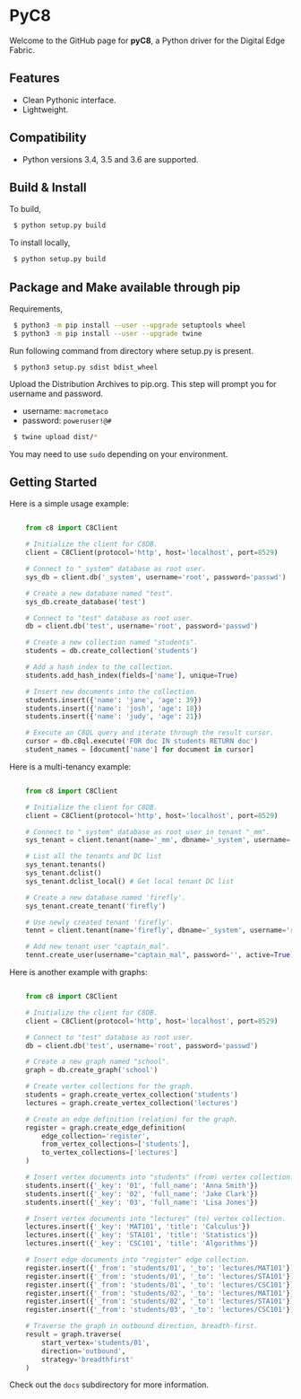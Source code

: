 # PyC8

Welcome to the GitHub page for **pyC8**, a Python driver for the Digital Edge Fabric.

## Features


- Clean Pythonic interface.
- Lightweight.

## Compatibility

- Python versions 3.4, 3.5 and 3.6 are supported.

## Build & Install

To build,

```bash
 $ python setup.py build
```
To install locally,

```bash
 $ python setup.py build
```

## Package and Make available through pip

Requirements,

```bash
 $ python3 -m pip install --user --upgrade setuptools wheel
 $ python3 -m pip install --user --upgrade twine
```

Run following command from directory where setup.py is present.

```base
 $ python3 setup.py sdist bdist_wheel
```

Upload the Distribution Archives to pip.org. This step will prompt you for username and password.

* username: `macrometaco`
* password: `poweruser!@#`

```bash
 $ twine upload dist/*
```

You may need to use `sudo` depending on your environment.

## Getting Started

Here is a simple usage example:

```python

    from c8 import C8Client

    # Initialize the client for C8DB.
    client = C8Client(protocol='http', host='localhost', port=8529)

    # Connect to "_system" database as root user.
    sys_db = client.db('_system', username='root', password='passwd')

    # Create a new database named "test".
    sys_db.create_database('test')

    # Connect to "test" database as root user.
    db = client.db('test', username='root', password='passwd')

    # Create a new collection named "students".
    students = db.create_collection('students')

    # Add a hash index to the collection.
    students.add_hash_index(fields=['name'], unique=True)

    # Insert new documents into the collection.
    students.insert({'name': 'jane', 'age': 39})
    students.insert({'name': 'josh', 'age': 18})
    students.insert({'name': 'judy', 'age': 21})

    # Execute an C8QL query and iterate through the result cursor.
    cursor = db.c8ql.execute('FOR doc IN students RETURN doc')
    student_names = [document['name'] for document in cursor]

```

Here is a multi-tenancy example:

```python

    from c8 import C8Client

    # Initialize the client for C8DB.
    client = C8Client(protocol='http', host='localhost', port=8529)

    # Connect to "_system" database as root user in tenant "_mm".
    sys_tenant = client.tenant(name='_mm', dbname='_system', username='root', password='poweruser')

    # List all the tenants and DC list
    sys_tenant.tenants()
    sys_tenant.dclist()
    sys_tenant.dclist_local() # Get local tenant DC list

    # Create a new database named 'firefly'.
    sys_tenant.create_tenant('firefly')

    # Use newly created tenant 'firefly'.
    tennt = client.tenant(name='firefly', dbname='_system', username='root', password='')

    # Add new tenant user "captain_mal".
    tennt.create_user(username="captain_mal", password='', active=True)

```

Here is another example with graphs:

```python

    from c8 import C8Client

    # Initialize the client for C8DB.
    client = C8Client(protocol='http', host='localhost', port=8529)

    # Connect to "test" database as root user.
    db = client.db('test', username='root', password='passwd')

    # Create a new graph named "school".
    graph = db.create_graph('school')

    # Create vertex collections for the graph.
    students = graph.create_vertex_collection('students')
    lectures = graph.create_vertex_collection('lectures')

    # Create an edge definition (relation) for the graph.
    register = graph.create_edge_definition(
        edge_collection='register',
        from_vertex_collections=['students'],
        to_vertex_collections=['lectures']
    )

    # Insert vertex documents into "students" (from) vertex collection.
    students.insert({'_key': '01', 'full_name': 'Anna Smith'})
    students.insert({'_key': '02', 'full_name': 'Jake Clark'})
    students.insert({'_key': '03', 'full_name': 'Lisa Jones'})

    # Insert vertex documents into "lectures" (to) vertex collection.
    lectures.insert({'_key': 'MAT101', 'title': 'Calculus'})
    lectures.insert({'_key': 'STA101', 'title': 'Statistics'})
    lectures.insert({'_key': 'CSC101', 'title': 'Algorithms'})

    # Insert edge documents into "register" edge collection.
    register.insert({'_from': 'students/01', '_to': 'lectures/MAT101'})
    register.insert({'_from': 'students/01', '_to': 'lectures/STA101'})
    register.insert({'_from': 'students/01', '_to': 'lectures/CSC101'})
    register.insert({'_from': 'students/02', '_to': 'lectures/MAT101'})
    register.insert({'_from': 'students/02', '_to': 'lectures/STA101'})
    register.insert({'_from': 'students/03', '_to': 'lectures/CSC101'})

    # Traverse the graph in outbound direction, breadth-first.
    result = graph.traverse(
        start_vertex='students/01',
        direction='outbound',
        strategy='breadthfirst'
    )
```

Check out the `docs` subdirectory for more information.
